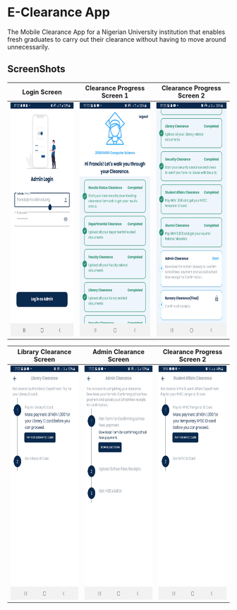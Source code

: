 # E-Clearance App
The Mobile Clearance App for a Nigerian University institution that enables fresh graduates to carry out their clearance without having to move around unnecessarily.
## ScreenShots

Login Screen          |          Clearance Progress Screen 1 |               Clearance Progress Screen 2
 :-------------------------:|:-------------------------:|:--------------------------:
<img src="screenshots/eclearance_login_page.jpg" width = "430" height = "530"/>            |  <img src="screenshots/eclearance_main_1.jpg" width = "430" height="530"/>  | <img src="screenshots/eclearance_main_2.jpg" width = "430" height="530"/>

Library Clearance Screen          |          Admin Clearance Screen  |              Clearance Progress Screen 2
 :-------------------------:|:-------------------------:|:--------------------------:
<img src="screenshots/eclearance_library_screen.jpg" width = "430" height = "530"/>            |  <img src="screenshots/eclearance_admin_clearance_screen.jpg" width = "430" height="530"/> | <img src="screenshots/eclearance_student_affairs.jpg" width = "430" height="530"/>

